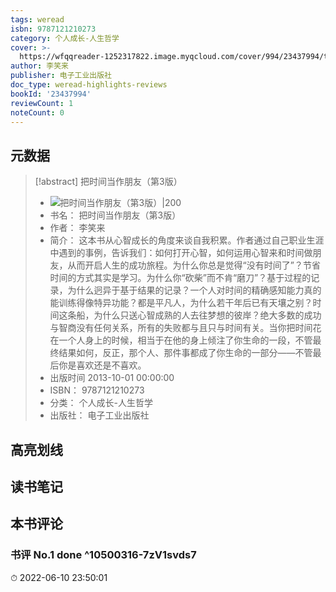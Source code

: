 ```yaml
---
tags: weread
isbn: 9787121210273
category: 个人成长-人生哲学
cover: >-
  https://wfqqreader-1252317822.image.myqcloud.com/cover/994/23437994/t7_23437994.jpg
author: 李笑来
publisher: 电子工业出版社
doc_type: weread-highlights-reviews
bookId: '23437994'
reviewCount: 1
noteCount: 0
---
```

## 元数据
> [!abstract] 把时间当作朋友（第3版）
> - ![ 把时间当作朋友（第3版）|200](https://wfqqreader-1252317822.image.myqcloud.com/cover/994/23437994/t7_23437994.jpg)
> - 书名： 把时间当作朋友（第3版）
> - 作者： 李笑来
> - 简介： 这本书从心智成长的角度来谈自我积累。作者通过自己职业生涯中遇到的事例，告诉我们：如何打开心智，如何运用心智来和时间做朋友，从而开启人生的成功旅程。为什么你总是觉得“没有时间了”？节省时间的方式其实是学习。为什么你“砍柴”而不肯“磨刀”？基于过程的记录，为什么迥异于基于结果的记录？一个人对时间的精确感知能力真的能训练得像特异功能？都是平凡人，为什么若干年后已有天壤之别？时间这条船，为什么只送心智成熟的人去往梦想的彼岸？绝大多数的成功与智商没有任何关系，所有的失败都与且只与时间有关。当你把时间花在一个人身上的时候，相当于在他的身上倾注了你生命的一段，不管最终结果如何，反正，那个人、那件事都成了你生命的一部分——不管最后你是喜欢还是不喜欢。
> - 出版时间 2013-10-01 00:00:00
> - ISBN： 9787121210273
> - 分类： 个人成长-人生哲学
> - 出版社： 电子工业出版社

## 高亮划线

## 读书笔记

## 本书评论

### 书评 No.1 done ^10500316-7zV1svds7
⏱ 2022-06-10 23:50:01
